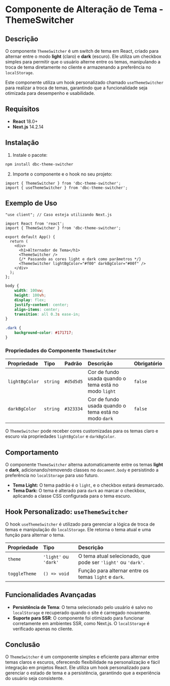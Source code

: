 # Componente de Alteração de Tema - ThemeSwitcher

## Descrição

O componente `ThemeSwitcher` é um switch de tema em React, criado para alternar entre o modo **light** (claro) e **dark** (escuro). Ele utiliza um checkbox simples para permitir que o usuário alterne entre os temas, manipulando a troca de tema diretamente no cliente e armazenando a preferência no `localStorage`.  

Este componente utiliza um hook personalizado chamado `useThemeSwitcher` para realizar a troca de temas, garantindo que a funcionalidade seja otimizada para desempenho e usabilidade.

## Requisitos

- **React** 18.0+  
- **Next.js** 14.2.14  

## Instalação

1. Instale o pacote:

```bash
npm install dbc-theme-switcher
```

2. Importe o componente e o hook no seu projeto:

```tsx
import { ThemeSwitcher } from 'dbc-theme-switcher';
import { useThemeSwitcher } from 'dbc-theme-switcher';
```

## Exemplo de Uso

```tsx
"use client"; // Caso esteja utilizando Next.js

import React from 'react';
import { ThemeSwitcher } from 'dbc-theme-switcher';

export default App() {
  return (
    <div>
      <h1>Alternador de Tema</h1>
      <ThemeSwitcher />
      {/* Passando as cores light e dark como parâmetros */}
      <ThemeSwitcher lightBgColor="#f00" darkBgColor="#00f" />
    </div>
  );
};
```

```css
body {
    width: 100vw;
    height: 100vh;
    display: flex;
    justify-content: center;
    align-items: center;
    transition: all 0.3s ease-in;
}

.dark {
    background-color: #171717;
}
```

### Propriedades do Componente `ThemeSwitcher`

| Propriedade     | Tipo     | Padrão      | Descrição                                             | Obrigatório |
| :-------------- | :------- | :---------- | :--------------------------------------------------- | :---------- |
| `lightBgColor`  | `string` | `#d5d5d5`   | Cor de fundo usada quando o tema está no modo `light` | `false` |
| `darkBgColor`   | `string` | `#323334`   | Cor de fundo usada quando o tema está no modo `dark`  | `false` |

O `ThemeSwitcher` pode receber cores customizadas para os temas claro e escuro via propriedades `lightBgColor` e `darkBgColor`.

## Comportamento  

O componente `ThemeSwitcher` alterna automaticamente entre os temas **light** e **dark**, adicionando/removendo classes no `document.body` e persistindo a preferência no `localStorage` para uso futuro.

- **Tema Light:** O tema padrão é o `light`, e o checkbox estará desmarcado.  
- **Tema Dark:** O tema é alterado para `dark` ao marcar o checkbox, aplicando a classe CSS configurada para o tema escuro.  

## Hook Personalizado: `useThemeSwitcher`

O hook `useThemeSwitcher` é utilizado para gerenciar a lógica de troca de temas e manipulação do `localStorage`. Ele retorna o tema atual e uma função para alternar o tema.

| Propriedade | Tipo | Descrição |
| :----------- | :---- | :--------- |
| `theme`  | `'light'` ou `'dark'` | O tema atual selecionado, que pode ser `'light'` ou `'dark'`. |
| `toggleTheme` | `() => void` | Função para alternar entre os temas `light` e `dark`. |

## Funcionalidades Avançadas

- **Persistência de Tema**: O tema selecionado pelo usuário é salvo no `localStorage` e recuperado quando o site é carregado novamente.  
- **Suporte para SSR**: O componente foi otimizado para funcionar corretamente em ambientes SSR, como Next.js. O `localStorage` é verificado apenas no cliente.  

## Conclusão

O `ThemeSwitcher` é um componente simples e eficiente para alternar entre temas claros e escuros, oferecendo flexibilidade na personalização e fácil integração em projetos React. Ele utiliza um hook personalizado para gerenciar o estado de tema e a persistência, garantindo que a experiência do usuário seja consistente.

